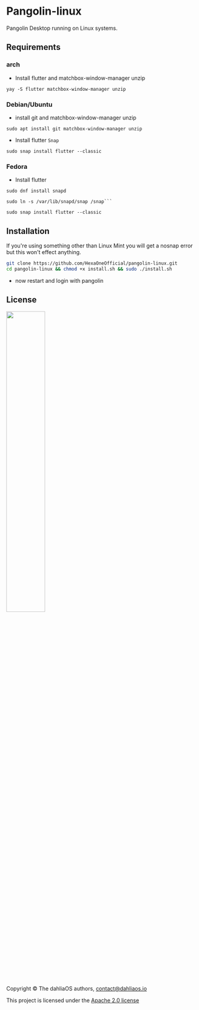 # Pangolin-linux
Pangolin Desktop running on Linux systems.

## Requirements

### arch

- Install flutter and matchbox-window-manager unzip
```
yay -S flutter matchbox-window-manager unzip
```
### Debian/Ubuntu

- install git and matchbox-window-manager unzip
```
sudo apt install git matchbox-window-manager unzip
```
- Install flutter `Snap`
```
sudo snap install flutter --classic
```

### Fedora

- Install flutter 
```
sudo dnf install snapd
```

```
sudo ln -s /var/lib/snapd/snap /snap```
```

```
sudo snap install flutter --classic
```

## Installation

If you're using something other than Linux Mint you will get a nosnap error but this won't effect anything.
```bash
git clone https://github.com/HexaOneOfficial/pangolin-linux.git
cd pangolin-linux && chmod +x install.sh && sudo ./install.sh
```
- now restart and login with pangolin

## License

<p align="left">
  <img width="45%" src="https://github.com/dahliaos/brand/blob/master/Logo%20SVGs/dahliaOS%20logo%20with%20text%20(drop%20shadow).svg"
</p>

Copyright © The dahliaOS authors, contact@dahliaos.io

This project is licensed under the [Apache 2.0 license](../LICENSE)
